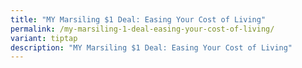 ```yaml
---
title: "MY Marsiling $1 Deal: Easing Your Cost of Living"
permalink: /my-marsiling-1-deal-easing-your-cost-of-living/
variant: tiptap
description: "MY Marsiling $1 Deal: Easing Your Cost of Living"
---
```

